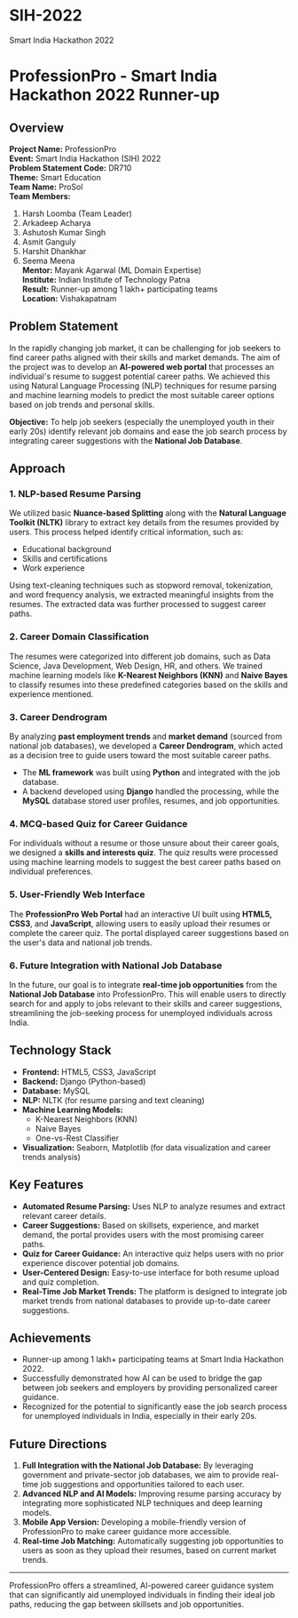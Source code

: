 # SIH-2022
Smart India Hackathon 2022



# ProfessionPro - Smart India Hackathon 2022 Runner-up

## Overview

**Project Name:** ProfessionPro  
**Event:** Smart India Hackathon (SIH) 2022  
**Problem Statement Code:** DR710  
**Theme:** Smart Education  
**Team Name:** ProSol  
**Team Members:** 
1. Harsh Loomba (Team Leader)
2. Arkadeep Acharya
3. Ashutosh Kumar Singh
4. Asmit Ganguly
5. Harshit Dhankhar
6. Seema Meena  
**Mentor:** Mayank Agarwal (ML Domain Expertise)  
**Institute:** Indian Institute of Technology Patna  
**Result:** Runner-up among 1 lakh+ participating teams  
**Location:** Vishakapatnam  

## Problem Statement

In the rapidly changing job market, it can be challenging for job seekers to find career paths aligned with their skills and market demands. The aim of the project was to develop an **AI-powered web portal** that processes an individual's resume to suggest potential career paths. We achieved this using Natural Language Processing (NLP) techniques for resume parsing and machine learning models to predict the most suitable career options based on job trends and personal skills.

**Objective:**
To help job seekers (especially the unemployed youth in their early 20s) identify relevant job domains and ease the job search process by integrating career suggestions with the **National Job Database**.

## Approach

### 1. **NLP-based Resume Parsing**
We utilized basic **Nuance-based Splitting** along with the **Natural Language Toolkit (NLTK)** library to extract key details from the resumes provided by users. This process helped identify critical information, such as:

- Educational background
- Skills and certifications
- Work experience

Using text-cleaning techniques such as stopword removal, tokenization, and word frequency analysis, we extracted meaningful insights from the resumes. The extracted data was further processed to suggest career paths.

### 2. **Career Domain Classification**
The resumes were categorized into different job domains, such as Data Science, Java Development, Web Design, HR, and others. We trained machine learning models like **K-Nearest Neighbors (KNN)** and **Naive Bayes** to classify resumes into these predefined categories based on the skills and experience mentioned.

### 3. **Career Dendrogram**
By analyzing **past employment trends** and **market demand** (sourced from national job databases), we developed a **Career Dendrogram**, which acted as a decision tree to guide users toward the most suitable career paths.

- The **ML framework** was built using **Python** and integrated with the job database.
- A backend developed using **Django** handled the processing, while the **MySQL** database stored user profiles, resumes, and job opportunities.

### 4. **MCQ-based Quiz for Career Guidance**
For individuals without a resume or those unsure about their career goals, we designed a **skills and interests quiz**. The quiz results were processed using machine learning models to suggest the best career paths based on individual preferences.

### 5. **User-Friendly Web Interface**
The **ProfessionPro Web Portal** had an interactive UI built using **HTML5, CSS3**, and **JavaScript**, allowing users to easily upload their resumes or complete the career quiz. The portal displayed career suggestions based on the user's data and national job trends.

### 6. **Future Integration with National Job Database**
In the future, our goal is to integrate **real-time job opportunities** from the **National Job Database** into ProfessionPro. This will enable users to directly search for and apply to jobs relevant to their skills and career suggestions, streamlining the job-seeking process for unemployed individuals across India.

## Technology Stack

- **Frontend:** HTML5, CSS3, JavaScript
- **Backend:** Django (Python-based)
- **Database:** MySQL
- **NLP:** NLTK (for resume parsing and text cleaning)
- **Machine Learning Models:** 
  - K-Nearest Neighbors (KNN)
  - Naive Bayes
  - One-vs-Rest Classifier
- **Visualization:** Seaborn, Matplotlib (for data visualization and career trends analysis)

## Key Features

- **Automated Resume Parsing:** Uses NLP to analyze resumes and extract relevant career details.
- **Career Suggestions:** Based on skillsets, experience, and market demand, the portal provides users with the most promising career paths.
- **Quiz for Career Guidance:** An interactive quiz helps users with no prior experience discover potential job domains.
- **User-Centered Design:** Easy-to-use interface for both resume upload and quiz completion.
- **Real-Time Job Market Trends:** The platform is designed to integrate job market trends from national databases to provide up-to-date career suggestions.

## Achievements

- Runner-up among 1 lakh+ participating teams at Smart India Hackathon 2022.
- Successfully demonstrated how AI can be used to bridge the gap between job seekers and employers by providing personalized career guidance.
- Recognized for the potential to significantly ease the job search process for unemployed individuals in India, especially in their early 20s.

## Future Directions

1. **Full Integration with the National Job Database:** By leveraging government and private-sector job databases, we aim to provide real-time job suggestions and opportunities tailored to each user.
2. **Advanced NLP and AI Models:** Improving resume parsing accuracy by integrating more sophisticated NLP techniques and deep learning models.
3. **Mobile App Version:** Developing a mobile-friendly version of ProfessionPro to make career guidance more accessible.
4. **Real-time Job Matching:** Automatically suggesting job opportunities to users as soon as they upload their resumes, based on current market trends.

---

ProfessionPro offers a streamlined, AI-powered career guidance system that can significantly aid unemployed individuals in finding their ideal job paths, reducing the gap between skillsets and job opportunities.
